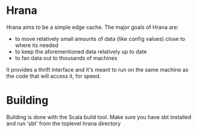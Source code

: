 # Hrana

Hrana aims to be a simple edge cache. The major goals of Hrana are:

* to move relatively small amounts of data (like config values) close to where its needed
* to keep the aforementioned data relatively up to date
* to fan data out to thousands of machines

It provides a thrift interface and it's meant to run on the same machine as the code that will access it, for speed.

# Building

Building is done with the Scala build tool. Make sure you have sbt installed and run 'sbt' from the toplevel hrana directory